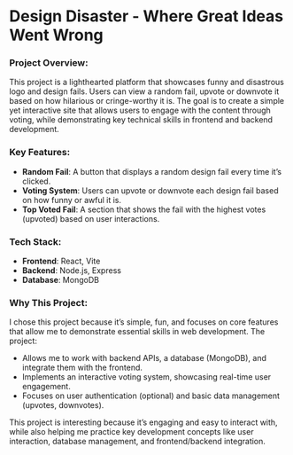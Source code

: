 # **Design Disaster - Where Great Ideas Went Wrong**

### **Project Overview**:
This project is a lighthearted platform that showcases funny and disastrous logo and design fails. Users can view a random fail, upvote or downvote it based on how hilarious or cringe-worthy it is. The goal is to create a simple yet interactive site that allows users to engage with the content through voting, while demonstrating key technical skills in frontend and backend development.

### **Key Features**:
- **Random Fail**: A button that displays a random design fail every time it’s clicked.
- **Voting System**: Users can upvote or downvote each design fail based on how funny or awful it is.
- **Top Voted Fail**: A section that shows the fail with the highest votes (upvoted) based on user interactions.

### **Tech Stack**:
- **Frontend**: React, Vite
- **Backend**: Node.js, Express
- **Database**: MongoDB

### **Why This Project**:
I chose this project because it’s simple, fun, and focuses on core features that allow me to demonstrate essential skills in web development. The project:
- Allows me to work with backend APIs, a database (MongoDB), and integrate them with the frontend.
- Implements an interactive voting system, showcasing real-time user engagement.
- Focuses on user authentication (optional) and basic data management (upvotes, downvotes).

This project is interesting because it’s engaging and easy to interact with, while also helping me practice key development concepts like user interaction, database management, and frontend/backend integration.